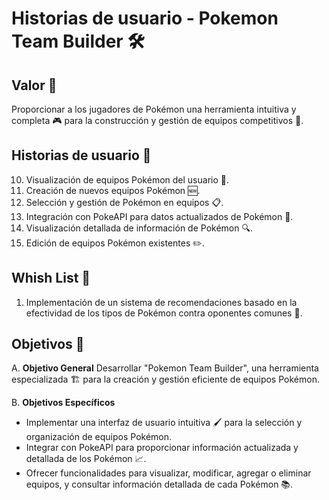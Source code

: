 # Historias de usuario - Pokemon Team Builder 🛠️

## Valor 🌟
Proporcionar a los jugadores de Pokémon una herramienta intuitiva y completa 🎮 para la construcción y gestión de equipos competitivos 🥇.

## Historias de usuario 📖

10. Visualización de equipos Pokémon del usuario 👀.
20. Creación de nuevos equipos Pokémon 🆕.
30. Selección y gestión de Pokémon en equipos 📋.
40. Integración con PokeAPI para datos actualizados de Pokémon 🔄.
50. Visualización detallada de información de Pokémon 🔍.
60. Edición de equipos Pokémon existentes ✏️.

## Whish List 🌠
1. Implementación de un sistema de recomendaciones basado en la efectividad de los tipos de Pokémon contra oponentes comunes 🤖.

## Objetivos 🎯
A. **Objetivo General**
Desarrollar "Pokemon Team Builder", una herramienta especializada 🏗️ para la creación y gestión eficiente de equipos Pokémon.

B. **Objetivos Específicos**
- Implementar una interfaz de usuario intuitiva 🖌️ para la selección y organización de equipos Pokémon.
- Integrar con PokeAPI para proporcionar información actualizada y detallada de los Pokémon 📈.
- Ofrecer funcionalidades para visualizar, modificar, agregar o eliminar equipos, y consultar información detallada de cada Pokémon 📚.
